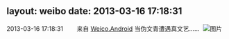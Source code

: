 layout: weibo
date: 2013-03-16 17:18:31
---
<meta name="referrer" content="no-referrer" />

2013-03-16 17:18:31  &nbsp;&nbsp;&nbsp;&nbsp;&nbsp;&nbsp; 来自 <a href="http://app.weibo.com/t/feed/l4RWD" rel="nofollow">Weico.Android</a>
当伪文青遭遇真文艺…… ​​​
![图片](https://ww3.sinaimg.cn/large/6d2a6003jw1e2rqkacjxij.jpg)
